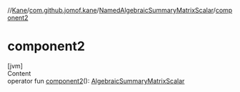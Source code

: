 //[Kane](../../index.md)/[com.github.jomof.kane](../index.md)/[NamedAlgebraicSummaryMatrixScalar](index.md)/[component2](component2.md)



# component2  
[jvm]  
Content  
operator fun [component2](component2.md)(): [AlgebraicSummaryMatrixScalar](../-algebraic-summary-matrix-scalar/index.md)  



